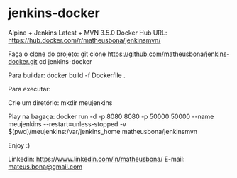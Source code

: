 # jenkins-docker
Alpine + Jenkins Latest + MVN 3.5.0
Docker Hub URL: https://hub.docker.com/r/matheusbona/jenkinsmvn/

Faça o clone do projeto:
git clone https://github.com/matheusbona/jenkins-docker.git
cd jenkins-docker

Para buildar:
docker build -f Dockerfile .

Para executar:

Crie um diretório:
mkdir meujenkins

Play na bagaça:
docker run -d -p 8080:8080 -p 50000:50000 --name meujenkins --restart=unless-stopped -v $(pwd)/meujenkins:/var/jenkins_home matheusbona/jenkinsmvn

Enjoy :)

Linkedin: https://www.linkedin.com/in/matheusbona/
E-mail: mateus.bona@gmail.com
